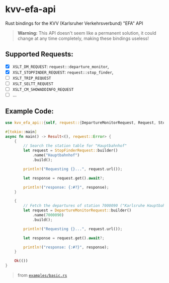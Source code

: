 # kvv-efa-api

Rust bindings for the KVV (Karlsruher Verkehrsverbund) "EFA" API

> **Warning:**
> This API doesn't seem like a permanent solution, it could change at any time completely, making these bindings useless!

## Supported Requests:

- [x] `XSLT_DM_REQUEST`: `request::departure_monitor`,
- [x] `XSLT_STOPFINDER_REQUEST`: `request::stop_finder`,
- [ ] `XSLT_TRIP_REQUEST`
- [ ] `XSLT_SELTT_REQUEST`
- [ ] `XSLT_CM_SHOWADDINFO_REQUEST`
- [ ] ...

## Example Code:

```rs
use kvv_efa_api::{self, request::{DepartureMonitorRequest, Request, StopFinderRequest}};

#[tokio::main]
async fn main() -> Result<(), reqwest::Error> {        
    {
        // Search the station table for "Hauptbahnhof"
        let request = StopFinderRequest::builder()
            .name("Hauptbahnhof")
            .build();

        println!("Requesting {}...", request.url());

        let response = request.get().await?;

        println!("response: {:#?}", response);
    }

    {
        // Fetch the departures of station 7000090 ("Karlsruhe Hauptbahnhof")
        let request = DepartureMonitorRequest::builder()
            .name(7000090)
            .build();

        println!("Requesting {}...", request.url());

        let response = request.get().await?;

        println!("response: {:#?}", response);
    }

    Ok(())
}
```

> from [`examples/basic.rs`](./examples/basic.rs)


